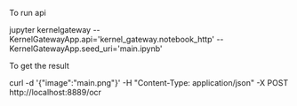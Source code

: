 To run api

jupyter kernelgateway --KernelGatewayApp.api='kernel_gateway.notebook_http' --KernelGatewayApp.seed_uri='main.ipynb'

To get the result

curl -d '{"image":"main.png"}' -H "Content-Type: application/json" -X POST http://localhost:8889/ocr
